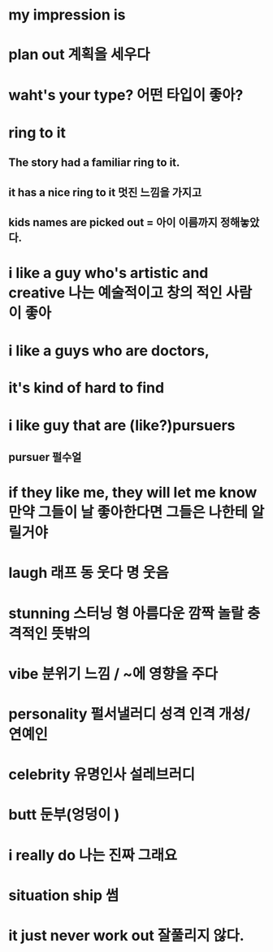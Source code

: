 # my impression is

# plan out 계획을 세우다

# waht's your type? 어떤 타입이 좋아?

# ring to it 
## The story had a familiar ring to it.

##  it has a nice ring to it 멋진 느낌을 가지고 

## kids names are picked out = 아이 이름까지 정해놓았다.

# i like a guy who's artistic and creative 나는 예술적이고 창의 적인 사람이 좋아

# i like a guys who are doctors, 

# it's kind of hard to find

# i like guy that are (like?)pursuers

## pursuer 펄수얼 

# if they like me, they will let me know 만약 그들이 날 좋아한다면 그들은 나한테 알릴거야 

# laugh 래프 동 웃다 명 웃음

# stunning 스터닝 형 아름다운 깜짝 놀랄 충격적인 뜻밖의

# vibe 분위기 느낌 / ~에 영향을 주다

# personality 펄서낼러디 성격 인격 개성/  연예인 

# celebrity 유명인사 설레브러디

# butt 둔부(엉덩이 )

# i really do 나는 진짜 그래요

# situation ship 썸

# it just never work out 잘풀리지 않다.
